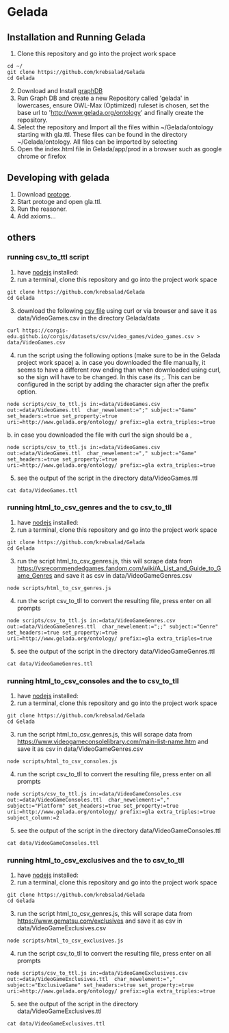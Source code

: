 # Gelada

## Installation and Running Gelada
1. Clone this repository and go into the project work space
```
cd ~/
git clone https://github.com/krebsalad/Gelada
cd Gelada
```
2. Download and Install [graphDB](https://www.ontotext.com/products/graphdb/)
3. Run Graph DB and create a new Repository called 'gelada' in lowercases, ensure OWL-Max (Optimized) ruleset is chosen, set the base url to 'http://www.gelada.org/ontology' and finally create the repository.
4. Select the repository and Import all the files within ~/Gelada/ontology starting with gla.ttl. These files can be found in the directory ~/Gelada/ontology. All files can be imported by selecting 
5. Open the index.html file in Gelada/app/prod in a browser such as google chrome or firefox

## Developing with gelada
1. Download [protoge](https://protege.stanford.edu/).
2. Start protoge and open gla.ttl.
3. Run the reasoner.
4. Add axioms...

## others

### running csv_to_ttl script

1. have [nodejs](https://nodejs.org/en/download/) installed:  
2. run a terminal, clone this repository and go into the project work space
```
git clone https://github.com/krebsalad/Gelada
cd Gelada
```
3. download the following [csv file](https://corgis-edu.github.io/corgis/datasets/csv/video_games/video_games.csv) using curl or via browser and save it as data/VideoGames.csv in the directory Gelada/data
```
curl https://corgis-edu.github.io/corgis/datasets/csv/video_games/video_games.csv > data/VideoGames.csv
```
4. run the script using the following options (make sure to be in the Gelada project work space)
a. in case you downloaded the file manually, it seems to have a different row ending than when downloaded using curl, so the sign will have to be changed. In this case its ;. This can be configured in the script by adding the character sign after the prefix option.
```
node scripts/csv_to_ttl.js in:=data/VideoGames.csv out:=data/VideoGames.ttl  char_newelement:=";" subject:="Game" set_headers:=true set_property:=true uri:=http://www.gelada.org/ontology/ prefix:=gla extra_triples:=true
```
b. in case you downloaded the file with curl the sign should be a ,
```
node scripts/csv_to_ttl.js in:=data/VideoGames.csv out:=data/VideoGames.ttl  char_newelement:="," subject:="Game" set_headers:=true set_property:=true uri:=http://www.gelada.org/ontology/ prefix:=gla extra_triples:=true
```

5. see the output of the script in the directory data/VideoGames.ttl
```
cat data/VideoGames.ttl
```

### running html_to_csv_genres and the to csv_to_tll
1. have [nodejs](https://nodejs.org/en/download/) installed:  
2. run a terminal, clone this repository and go into the project work space
```
git clone https://github.com/krebsalad/Gelada
cd Gelada
```
3. run the script html_to_csv_genres.js, this will scrape data from https://vsrecommendedgames.fandom.com/wiki/A_List_and_Guide_to_Game_Genres and save it as csv in data/VideoGameGenres.csv
```
node scripts/html_to_csv_genres.js
```
4. run the script csv_to_tll to convert the resulting file, press enter on all prompts
```
node scripts/csv_to_ttl.js in:=data/VideoGameGenres.csv out:=data/VideoGameGenres.ttl  char_newelement:=";;" subject:="Genre" set_headers:=true set_property:=true uri:=http://www.gelada.org/ontology/ prefix:=gla extra_triples=true
```
5. see the output of the script in the directory data/VideoGameGenres.ttl
```
cat data/VideoGameGenres.ttl
```

### running html_to_csv_consoles and the to csv_to_tll
1. have [nodejs](https://nodejs.org/en/download/) installed:  
2. run a terminal, clone this repository and go into the project work space
```
git clone https://github.com/krebsalad/Gelada
cd Gelada
```
3. run the script html_to_csv_genres.js, this will scrape data from https://www.videogameconsolelibrary.com/main-list-name.htm and save it as csv in data/VideoGameGenres.csv 
```
node scripts/html_to_csv_consoles.js
```
4. run the script csv_to_tll to convert the resulting file, press enter on all prompts
```
node scripts/csv_to_ttl.js in:=data/VideoGameConsoles.csv out:=data/VideoGameConsoles.ttl  char_newelement:="," subject:="Platform" set_headers:=true set_property:=true uri:=http://www.gelada.org/ontology/ prefix:=gla extra_triples:=true subject_column:=2
```
5. see the output of the script in the directory data/VideoGameConsoles.ttl
```
cat data/VideoGameConsoles.ttl
```

### running html_to_csv_exclusives and the to csv_to_tll
1. have [nodejs](https://nodejs.org/en/download/) installed:  
2. run a terminal, clone this repository and go into the project work space
```
git clone https://github.com/krebsalad/Gelada
cd Gelada
```
3. run the script html_to_csv_genres.js, this will scrape data from https://www.gematsu.com/exclusives and save it as csv in data/VideoGameExclusives.csv 
```
node scripts/html_to_csv_exclusives.js
```
4. run the script csv_to_tll to convert the resulting file, press enter on all prompts
```
node scripts/csv_to_ttl.js in:=data/VideoGameExclusives.csv out:=data/VideoGameExclusives.ttl  char_newelement:="," subject:="ExclusiveGame" set_headers:=true set_property:=true uri:=http://www.gelada.org/ontology/ prefix:=gla extra_triples:=true
```
5. see the output of the script in the directory data/VideoGameExclusives.ttl
```
cat data/VideoGameExclusives.ttl
```
